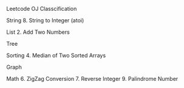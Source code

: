 Leetcode OJ Classcification

String
8. String to Integer (atoi)

List
2. Add Two Numbers


Tree


Sorting
4. Median of Two Sorted Arrays

Graph


Math
6. ZigZag Conversion
7. Reverse Integer
9. Palindrome Number